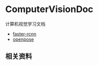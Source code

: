 # ComputerVisionDoc



计算机视觉学习文档

- [faster-rcnn](.\faster-rcnn\faster-rcnn.md)
- [openpose](.\openpose\openpose.md)

## 相关资料
